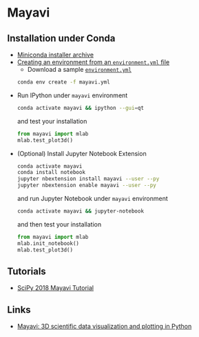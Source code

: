 # Mayavi

## Installation under Conda

  - [Miniconda installer archive](https://repo.continuum.io/miniconda/)
  - [Creating an environment from an `environment.yml` file](https://conda.io/docs/user-guide/tasks/manage-environments.html#creating-an-environment-from-an-environment-yml-file)
    * Download a sample [`environment.yml`](mayavi.yml)
    ```bash
    conda env create -f mayavi.yml
    ```
  - Run IPython under `mayavi` environment
    ```bash
    conda activate mayavi && ipython --gui=qt
    ```
    and test your installation
    ```python
    from mayavi import mlab
    mlab.test_plot3d()
    ```
  - (Optional) Install Jupyter Notebook Extension
    ```bash
    conda activate mayavi
    conda install notebook
    jupyter nbextension install mayavi --user --py
    jupyter nbextension enable mayavi --user --py
    ```
    and run Jupyter Notebook under `mayavi` environment
    ```bash
    conda activate mayavi && jupyter-notebook
    ```
    and then test your installation
    ```python
    from mayavi import mlab
    mlab.init_notebook()
    mlab.test_plot3d()
    ```

## Tutorials

  - [SciPy 2018 Mayavi Tutorial](https://github.com/prabhuramachandran/mayavi-tutorial)

## Links

  - [Mayavi: 3D scientific data visualization and plotting in Python](https://docs.enthought.com/mayavi/mayavi/)
